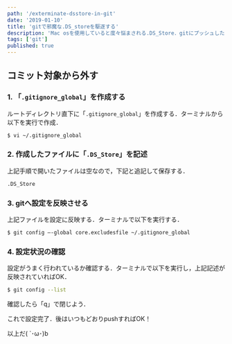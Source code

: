 ```yaml
---
path: '/exterminate-dsstore-in-git'
date: '2019-01-10'
title: 'gitで邪魔な.DS_storeを駆逐する'
description: 'Mac osを使用していると度々悩まされる.DS_Store．gitにプッシュしたときにこいつが存在したときの怒りは計り知れない(｀；ω；´)'
tags: ['git']
published: true
---
```



## **コミット対象から外す**

### **1. 「`.gitignore_global`」を作成する**

ルートディレクトリ直下に「`.gitignore_global`」を作成する．ターミナルから以下を実行で作成．

```bash
$ vi ~/.gitignore_global
```

### **2. 作成したファイルに「`.DS_Store`」を記述**

上記手順で開いたファイルは空なので，下記と追記して保存する．
```bash
.DS_Store
```

### **3. gitへ設定を反映させる**

上記ファイルを設定に反映する．ターミナルで以下を実行する．

```bash
$ git config –-global core.excludesfile ~/.gitignore_global
```

### **4. 設定状況の確認**

設定がうまく行われているか確認する．ターミナルで以下を実行し，上記記述が反映されていればOK．

```bash
$ git config --list
```

確認したら「q」で閉じよう．

これで設定完了．後はいつもどおりpushすればOK！


以上だ( `･ω･)b


